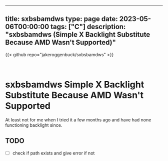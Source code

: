
---
title: sxbsbamdws
type: page
date: 2023-05-06T00:00:00
tags: ["C"]
description: "sxbsbamdws (Simple X Backlight Substitute Because AMD Wasn't Supported)"
---

{{< github repo="jakeroggenbuck/sxbsbamdws" >}}

<br>

# sxbsbamdws Simple X Backlight Substitute Because AMD Wasn't Supported

At least not for me when I tried it a few months ago and have had none functioning backlight since.

## TODO
- [ ] check if path exists and give error if not
